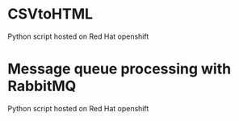 # CSVtoHTML
Python script hosted on Red Hat openshift

# Message queue processing with RabbitMQ
Python script hosted on Red Hat openshift
